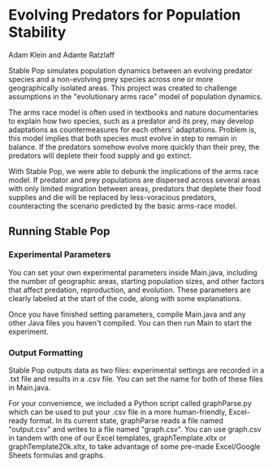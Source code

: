 # Evolving Predators for Population Stability
Adam Klein and Adante Ratzlaff

Stable Pop simulates population dynamics between an evolving predator species and a non-evolving prey species across one or more geographically isolated areas.  This project was created to challenge assumptions in the "evolutionary arms race" model of population dynamics.

The arms race model is often used in textbooks and nature documentaries to explain how two species, such as a predator and its prey, may develop adaptations as countermeasures for each others' adaptations.  Problem is, this model implies that both species must evolve in step to remain in balance.  If the predators somehow evolve more quickly than their prey, the predators will deplete their food supply and go extinct.

With Stable Pop, we were able to debunk the implications of the arms race model.  If predator and prey populations are dispersed across several areas with only limited migration between areas, predators that deplete their food supplies and die will be replaced by less-voracious predators, counteracting the scenario predicted by the basic arms-race model.

## Running Stable Pop
### Experimental Parameters
You can set your own experimental parameters inside Main.java, including the number of geographic areas, starting population sizes, and other factors that affect predation, reproduction, and evolution.  These parameters are clearly labeled at the start of the code, along with some explanations.

Once you have finished setting parameters, compile Main.java and any other Java files you haven't compiled.  You can then run Main to start the experiment.

### Output Formatting
Stable Pop outputs data as two files:  experimental settings are recorded in a .txt file and results in a .csv file.  You can set the name for both of these files in Main.java.

For your convenience, we included a Python script called graphParse.py which can be used to put your .csv file in a more human-friendly, Excel-ready format.  In its current state, graphParse reads a file named "output.csv" and writes to a file named "graph.csv".  You can use graph.csv in tandem with one of our Excel templates, graphTemplate.xltx or graphTemplate20k.xltx, to take advantage of some pre-made Excel/Google Sheets formulas and graphs.